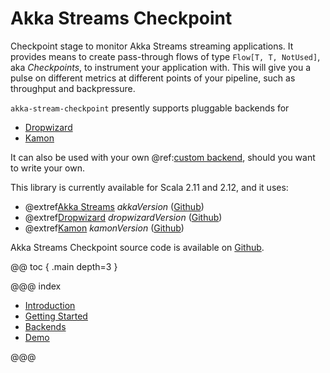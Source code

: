 # Akka Streams Checkpoint

Checkpoint stage to monitor Akka Streams streaming applications. It provides means to create pass-through flows of type
`Flow[T, T, NotUsed]`, aka *Checkpoints*, to instrument your application with. This will give you a pulse on different
metrics at different points of your pipeline, such as throughput and backpressure.

`akka-stream-checkpoint` presently supports pluggable backends for

* [Dropwizard](http://metrics.dropwizard.io)
* [Kamon](https://kamon.io)

It can also be used with your own @ref:[custom backend](backends.md), should you want to write your own.

This library is currently available for Scala 2.11 and 2.12, and it uses:

* @extref[Akka Streams](akka-docs:scala/stream/index.html) $akkaVersion$ ([Github](https://github.com/akka/akka))
* @extref[Dropwizard](dw-docs:) $dropwizardVersion$ ([Github](https://github.com/dropwizard/metrics))
* @extref[Kamon](kamon-docs:/get-started) $kamonVersion$ ([Github](https://github.com/kamon-io/Kamon))

Akka Streams Checkpoint source code is available on [Github](https://github.com/svezfaz/akka-stream-checkpoint).

@@ toc { .main depth=3 }

@@@ index

* [Introduction](introduction.md)
* [Getting Started](gettingStarted.md)
* [Backends](backends.md)
* [Demo](demo.md)

@@@